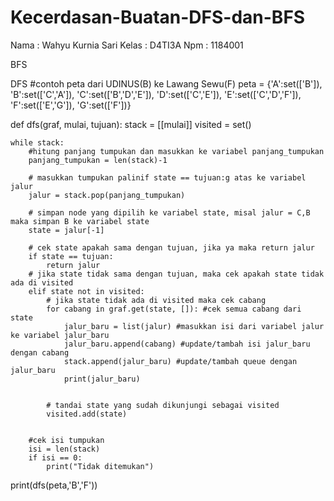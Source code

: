 # Kecerdasan-Buatan-DFS-dan-BFS
Nama    : Wahyu Kurnia Sari
Kelas : D4TI3A
Npm    : 1184001

BFS


DFS 
#contoh peta dari UDINUS(B) ke Lawang Sewu(F)
peta =  {'A':set(['B']),
         'B':set(['C','A']),
         'C':set(['B','D','E']),
         'D':set(['C','E']),
         'E':set(['C','D','F']),
         'F':set(['E','G']),
         'G':set(['F'])}


def dfs(graf, mulai, tujuan):
    stack = [[mulai]]
    visited = set()

    while stack:
        #hitung panjang tumpukan dan masukkan ke variabel panjang_tumpukan
        panjang_tumpukan = len(stack)-1
        
        # masukkan tumpukan palinif state == tujuan:g atas ke variabel jalur
        jalur = stack.pop(panjang_tumpukan)

        # simpan node yang dipilih ke variabel state, misal jalur = C,B maka simpan B ke variabel state
        state = jalur[-1]

        # cek state apakah sama dengan tujuan, jika ya maka return jalur
        if state == tujuan:
            return jalur
        # jika state tidak sama dengan tujuan, maka cek apakah state tidak ada di visited
        elif state not in visited:
            # jika state tidak ada di visited maka cek cabang
            for cabang in graf.get(state, []): #cek semua cabang dari state
                jalur_baru = list(jalur) #masukkan isi dari variabel jalur ke variabel jalur_baru
                jalur_baru.append(cabang) #update/tambah isi jalur_baru dengan cabang
                stack.append(jalur_baru) #update/tambah queue dengan jalur_baru
                print(jalur_baru)


            # tandai state yang sudah dikunjungi sebagai visited
            visited.add(state)


        #cek isi tumpukan
        isi = len(stack)
        if isi == 0:
            print("Tidak ditemukan")

print(dfs(peta,'B','F'))
